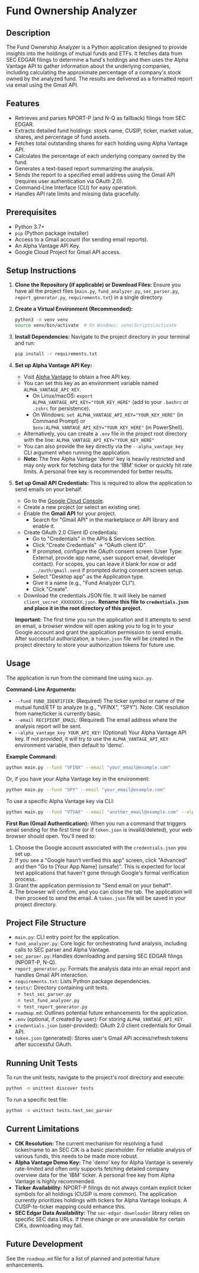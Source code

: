 # Fund Ownership Analyzer

## Description

The Fund Ownership Analyzer is a Python application designed to provide insights into the holdings of mutual funds and ETFs. It fetches data from SEC EDGAR filings to determine a fund's holdings and then uses the Alpha Vantage API to gather information about the underlying companies, including calculating the approximate percentage of a company's stock owned by the analyzed fund. The results are delivered as a formatted report via email using the Gmail API.

## Features

*   Retrieves and parses NPORT-P (and N-Q as fallback) filings from SEC EDGAR.
*   Extracts detailed fund holdings: stock name, CUSIP, ticker, market value, shares, and percentage of fund assets.
*   Fetches total outstanding shares for each holding using Alpha Vantage API.
*   Calculates the percentage of each underlying company owned by the fund.
*   Generates a text-based report summarizing the analysis.
*   Sends the report to a specified email address using the Gmail API (requires user authentication via OAuth 2.0).
*   Command-Line Interface (CLI) for easy operation.
*   Handles API rate limits and missing data gracefully.

## Prerequisites

*   Python 3.7+
*   `pip` (Python package installer)
*   Access to a Gmail account (for sending email reports).
*   An Alpha Vantage API Key.
*   Google Cloud Project for Gmail API access.

## Setup Instructions

1.  **Clone the Repository (if applicable) or Download Files:**
    Ensure you have all the project files (`main.py`, `fund_analyzer.py`, `sec_parser.py`, `report_generator.py`, `requirements.txt`) in a single directory.

2.  **Create a Virtual Environment (Recommended):**
    ```bash
    python3 -m venv venv
    source venv/bin/activate  # On Windows: venv\Scripts\activate
    ```

3.  **Install Dependencies:**
    Navigate to the project directory in your terminal and run:
    ```bash
    pip install -r requirements.txt
    ```

4.  **Set up Alpha Vantage API Key:**
    *   Visit [Alpha Vantage](https://www.alphavantage.co/support/#api-key) to obtain a free API key.
    *   You can set this key as an environment variable named `ALPHA_VANTAGE_API_KEY`.
        *   On Linux/macOS: `export ALPHA_VANTAGE_API_KEY="YOUR_KEY_HERE"` (add to your `.bashrc` or `.zshrc` for persistence).
        *   On Windows: `set ALPHA_VANTAGE_API_KEY="YOUR_KEY_HERE"` (in Command Prompt) or `$env:ALPHA_VANTAGE_API_KEY="YOUR_KEY_HERE"` (in PowerShell).
    *   Alternatively, you can create a `.env` file in the project root directory with the line:
        `ALPHA_VANTAGE_API_KEY="YOUR_KEY_HERE"`
    *   You can also provide the key directly via the `--alpha_vantage_key` CLI argument when running the application.
    *   **Note:** The free Alpha Vantage 'demo' key is heavily restricted and may only work for fetching data for the 'IBM' ticker or quickly hit rate limits. A personal free key is recommended for better results.

5.  **Set up Gmail API Credentials:**
    This is required to allow the application to send emails on your behalf.
    *   Go to the [Google Cloud Console](https://console.cloud.google.com/).
    *   Create a new project (or select an existing one).
    *   Enable the **Gmail API** for your project.
        *   Search for "Gmail API" in the marketplace or API library and enable it.
    *   Create OAuth 2.0 Client ID credentials:
        *   Go to "Credentials" in the APIs & Services section.
        *   Click "Create Credentials" -> "OAuth client ID".
        *   If prompted, configure the OAuth consent screen (User Type: External, provide app name, user support email, developer contact). For scopes, you can leave it blank for now or add `../auth/gmail.send` if prompted during consent screen setup.
        *   Select "Desktop app" as the Application type.
        *   Give it a name (e.g., "Fund Analyzer CLI").
        *   Click "Create".
    *   Download the credentials JSON file. It will likely be named `client_secret_XXXXXXXX.json`. **Rename this file to `credentials.json` and place it in the root directory of this project.**

    **Important:** The first time you run the application and it attempts to send an email, a browser window will open asking you to log in to your Google account and grant the application permission to send emails. After successful authorization, a `token.json` file will be created in the project directory to store your authorization tokens for future use.

## Usage

The application is run from the command line using `main.py`.

**Command-Line Arguments:**

*   `--fund FUND_IDENTIFIER`: (Required) The ticker symbol or name of the mutual fund/ETF to analyze (e.g., "VFINX", "SPY"). Note: CIK resolution from name/ticker is currently basic.
*   `--email RECIPIENT_EMAIL`: (Required) The email address where the analysis report will be sent.
*   `--alpha_vantage_key YOUR_API_KEY`: (Optional) Your Alpha Vantage API key. If not provided, it will try to use the `ALPHA_VANTAGE_API_KEY` environment variable, then default to 'demo'.

**Example Command:**

```bash
python main.py --fund "VFINX" --email "your_email@example.com"
```

Or, if you have your Alpha Vantage key in the environment:

```bash
python main.py --fund "SPY" --email "your_email@example.com"
```

To use a specific Alpha Vantage key via CLI:
```bash
python main.py --fund "VTSAX" --email "another_email@example.com" --alpha_vantage_key "YOUR_ACTUAL_AV_KEY"
```

**First Run (Gmail Authentication):**
When you run a command that triggers email sending for the first time (or if `token.json` is invalid/deleted), your web browser should open. You'll need to:
1.  Choose the Google account associated with the `credentials.json` you set up.
2.  If you see a "Google hasn’t verified this app" screen, click "Advanced" and then "Go to [Your App Name] (unsafe)". This is expected for local test applications that haven't gone through Google's formal verification process.
3.  Grant the application permission to "Send email on your behalf".
4.  The browser will confirm, and you can close the tab. The application will then proceed to send the email. A `token.json` file will be saved in your project directory.

## Project File Structure

*   `main.py`: CLI entry point for the application.
*   `fund_analyzer.py`: Core logic for orchestrating fund analysis, including calls to SEC parser and Alpha Vantage.
*   `sec_parser.py`: Handles downloading and parsing SEC EDGAR filings (NPORT-P, N-Q).
*   `report_generator.py`: Formats the analysis data into an email report and handles Gmail API interaction.
*   `requirements.txt`: Lists Python package dependencies.
*   `tests/`: Directory containing unit tests.
    *   `test_sec_parser.py`
    *   `test_fund_analyzer.py`
    *   `test_report_generator.py`
*   `roadmap.md`: Outlines potential future enhancements for the application.
*   `.env` (optional, if created by user): For storing `ALPHA_VANTAGE_API_KEY`.
*   `credentials.json` (user-provided): OAuth 2.0 client credentials for Gmail API.
*   `token.json` (generated): Stores user's Gmail API access/refresh tokens after successful OAuth.

## Running Unit Tests

To run the unit tests, navigate to the project's root directory and execute:

```bash
python -m unittest discover tests
```

To run a specific test file:
```bash
python -m unittest tests.test_sec_parser
```

## Current Limitations

*   **CIK Resolution:** The current mechanism for resolving a fund ticker/name to an SEC CIK is a basic placeholder. For reliable analysis of various funds, this needs to be made more robust.
*   **Alpha Vantage Demo Key:** The 'demo' key for Alpha Vantage is severely rate-limited and often only supports fetching detailed company overview data for the 'IBM' ticker. A personal free key from Alpha Vantage is highly recommended.
*   **Ticker Availability:** NPORT-P filings do not always contain explicit ticker symbols for all holdings (CUSIP is more common). The application currently prioritizes holdings with tickers for Alpha Vantage lookups. A CUSIP-to-ticker mapping could enhance this.
*   **SEC Edgar Data Availability:** The `sec-edgar-downloader` library relies on specific SEC data URLs. If these change or are unavailable for certain CIKs, downloading may fail.

## Future Development

See the `roadmap.md` file for a list of planned and potential future enhancements.
